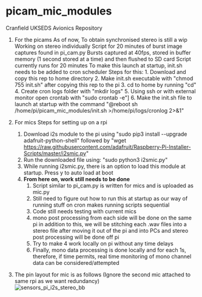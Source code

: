 # picam_mic_modules
Cranfield UKSEDS Avionics Repository

1. For the picams
    As of now, To obtain synchronised stereo is still a wip
    Working on stereo individually
    Script for 20 minutes of burst image captures found in pi_cam.py
    Bursts captured at 40fps, stored in buffer memory (1 second stored at a time) and then flushed to SD card
    Script currently runs for 20 minutes
    To make this launch at startup, init.sh needs to be added to cron scheduler
    Steps for this:
        1. Download and copy this rep to home directory
        2. Make init.sh executable with "chmod 755 init.sh" after copying this rep to the pi
        3. cd to home by running "cd"
        4. Create cron logs folder with "mkdir logs"
        5. Using ssh or with external monitor open crontab with "sudo crontab -e"]
        6. Make the init.sh file to launch at startup with the command "@reboot sh /home/pi/picam_mic_modules/init.sh >/home/pi/logs/cronlog 2>&1"

2. For mics
    Steps for setting up on a rpi
      1. Download i2s module to the pi using "sudo pip3 install --upgrade adafruit-python-shell" followed by "wget https://raw.githubusercontent.com/adafruit/Raspberry-Pi-Installer-Scripts/master/i2smic.py"
      2. Run the downloaded file using: "sudo python3 i2smic.py"
      3. While running i2smic.py, there is an option to load this module at startup. Press y to auto load at boot
      4. **From here on, work still needs to be done** 
            1. Script similar to pi_cam.py is written for mics and is uploaded as mic.py
            2. Still need to figure out how to run this at startup as our way of running stuff on cron makes running scripts sequential
            3. Code still needs testing with current mics
            4. mono post processing from each side will be done on the same pi in addition to this, we will be stitching each .wav files into a stereo file after moving it out of the pi and into PCs and stereo post processing will be done off pi
            5. Try to make 4 work locally on pi without any time delays
            6. Finally, mono data processing is done locally and for each 1s, therefore, if time permits, real time monitoring of mono channel data can be considered/attempted

3. The pin layout for mic is as follows (Ignore the second mic attached to same rpi as we want redundancy)    
    ![sensors_pi_i2s_stereo_bb](https://user-images.githubusercontent.com/36783388/167426438-50c923f8-f044-47dd-bc2d-52750e9ad158.png)
    
    


